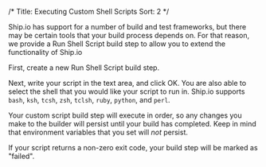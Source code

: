 /*
Title: Executing Custom Shell Scripts
Sort: 2
*/

Ship.io has support for a number of build and test frameworks, but there may be certain tools that your build process depends on. For that reason, we provide a Run Shell Script build step to allow you to extend the functionality of Ship.io
 
First, create a new Run Shell Script build step.

Next, write your script in the text area, and click OK. You are also able to select the shell that you would like your script to run in. Ship.io supports `bash`, `ksh`, `tcsh`, `zsh`, `tclsh`, `ruby`, `python`, and `perl`.

Your custom script build step will execute in order, so any changes you make to the builder will persist until your build has completed. Keep in mind that environment variables that you set will *not* persist.

If your script returns a non-zero exit code, your build step will be marked as "failed".
